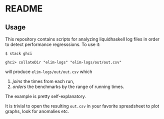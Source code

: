 # README

## Usage 

This repository contains scripts for analyzing liquidhaskell log files in order
to detect performance regresssions. To use it:

```
$ stack ghci

ghci> collateDir "elim-logs" "elim-logs/out/out.csv" 
```

will produce `elim-logs/out/out.csv` which 

1. *joins* the times from each run,
2. *orders* the benchmarks by the range of running times.

The example is pretty self-explanatory.

It is trivial to open the resulting `out.csv` in your favorite spreadsheet to
plot graphs, look for anomalies etc.
